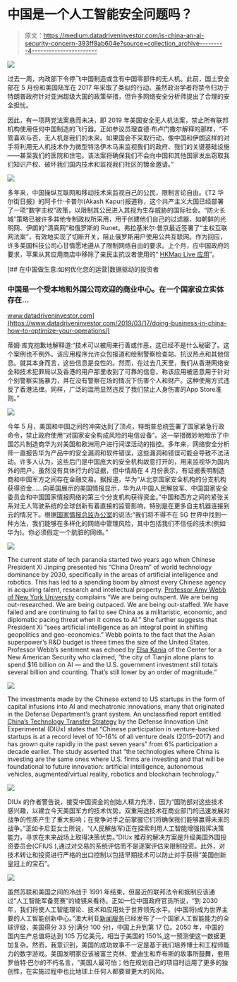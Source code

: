 # 中国是一个人工智能安全问题吗？

> 原文：<https://medium.datadriveninvestor.com/is-china-an-ai-security-concern-393ff8ab604e?source=collection_archive---------4----------------------->

![](img/c7610fa4126b8983968b3f961d4e5830.png)

过去一周，内政部下令停飞中国制造或含有中国零部件的无人机。此前，国土安全部在 5 月份和美国陆军在 2017 年采取了类似的行动。虽然政治学者将禁令归功于特朗普政府针对亚洲超级大国的政策举措，但许多网络安全分析师提出了合理的安全担忧。

因此，有一项两党法案悬而未决，即 2019 年美国安全无人机法案，禁止所有联邦机构使用任何中国制造的飞行器。正如参议员理查德·布卢门撒尔解释的那样，“不管喜欢与否，无人机是我们的未来。如果国会不采取行动，像中国和伊朗这样的对手将利用无人机技术作为微型特洛伊木马来监视我们的政府、我们的关键基础设施——甚至我们的医院和住宅。该法案将确保我们不会向中国和其他国家发出窃取我们知识产权、破坏我们国内技术和监视我们社区的镀金邀请。”

![](img/279e81cccf8690cc6b45bc0e7ce1450d.png)

多年来，中国操纵互联网和移动技术来监视自己的公民，限制言论自由。《T2 华尔街日报》的阿卡什·卡普尔(Akash Kapur)报道称，这个共产主义大国已经部署了一项“数字主权”政策，以限制其公民进入其视为生存威胁的国际社会。“防火长城”策略已被许多其他专制政权所采用，用于创建他们自己的过滤器，如朝鲜的光明网、伊朗的“清真网”和俄罗斯的 Runet。弗拉基米尔·普京最近签署了“主权互联网法案”，有效地实现了切断开关，阻止俄罗斯用户使用公共互联网。作为回应，许多美国科技公司心甘情愿地遵从了限制网络自由的要求。上个月，应中国政府的要求，苹果从其应用商店中移除了亲民主抗议者使用的“ [HKMap Live 应用](https://www.macrumors.com/2019/10/18/us-lawmakers-condemn-apple-decision-hkmap-app/)”。

[](https://www.datadriveninvestor.com/2019/03/17/doing-business-in-china-how-to-optimize-your-operations/) [## 在中国做生意:如何优化您的运营|数据驱动的投资者

### 中国是一个受本地和外国公司欢迎的商业中心。在一个国家设立实体存在…

www.datadriveninvestor.com](https://www.datadriveninvestor.com/2019/03/17/doing-business-in-china-how-to-optimize-your-operations/) 

蒂姆·库克抱歉地解释道:“技术可以被用来行善或作恶，这已经不是什么秘密了。这个案例也不例外。该应用程序允许众包报道和绘制警察检查站、抗议热点和其他信息。就其本身而言，这些信息是良性的。然而，在过去几天里，我们从香港网络安全和技术犯罪局以及香港的用户那里收到了可靠的信息，称该应用被恶意用于针对个别警察实施暴力，并在没有警察在场的情况下伤害个人和财产。这种使用方式违反了香港法律。同样，广泛的滥用显然违反了我们禁止人身伤害的‌‌App Store‌‌准则。”

![](img/c6071997de5a694fc4ec4eb6ed2f5da5.png)

今年 5 月，美国和中国之间的冲突达到了顶点，特朗普总统签署了国家紧急行政命令，禁止政府使用“对国家安全构成风险的电信设备”。这一举措微妙地暗示了中国芯片制造商华为对美国和欧洲用户进行间谍活动的指控。多年来，网络安全分析师一直报告华为产品中的安全漏洞和软件错误，这些漏洞和错误可能会导致不法活动。许多人认为，这些后门是中国庞大的安全机构故意打开的，用来监视华为国内外的用户。虽然没有具体行为的证据，但中情局在 4 月份表示，有证据表明制造商和中国军方之间存在金融交易。据报道，华为“从北京国家安全机构的分支机构获得资金……向英国展示的美国情报显示，华为从中国人民解放军、中国国家安全委员会和中国国家情报网络的第三个分支机构获得资金。”中国和西方之间的紧张关系对无人驾驶系统的全球创新有着直接的监管影响，特别是在更多自主机器连接到云的情况下。根据[国家情报总监办公室](https://www.dni.gov/index.php/search?q=5g)的说法:“我们将不得不在 5G 世界中找到一种方法，我们能够在多样化的网络中管理风险，其中包括我们不信任的技术(例如华为)。你必须假定一个肮脏的网络。”

![](img/e1501d8de4f7ed15b02307a2befe0007.png)

The current state of tech paranoia started two years ago when Chinese President Xi Jinping presented his “China Dream” of world technology dominance by 2030, specifically in the areas of artificial intelligence and robotics. This has led to a spending boom by almost every Chinese agency in acquiring talent, research and intellectual property. [Professor Amy Webb of New York University](https://www.stern.nyu.edu/faculty/bio/amy-webb) complains “We are being outspent. We are being out-researched. We are being outpaced. We are being out-staffed. We have failed and are continuing to fail to see China as a militaristic, economic, and diplomatic pacing threat when it comes to AI.” She further suggests that President Xi “sees artificial intelligence as an integral point in shifting geopolitics and geo-economics.” Webb points to the fact that the Asian superpower’s R&D budget is three times the size of the United States. Professor Webb’s sentiment was echoed by [Elsa Kania](https://www.cnas.org/people/elsa-b-kania) of the Center for a New American Security who claimed, “the city of Tianjin alone plans to spend $16 billion on AI — and the U.S. government investment still totals several billion and counting. That’s still lower by an order of magnitude.”

![](img/b3e1fff17fa4b37f38744b9b746ab106.png)

The investments made by the Chinese extend to US startups in the form of capital infusions into AI and mechatronic innovations, many that originated in the Defense Department’s grant system. An unclassified report entitled [China’s Technology Transfer Strategy](https://admin.govexec.com/media/diux_chinatechnologytransferstudy_jan_2018_(1).pdf) by the Defense Innovation Unit Experimental (DIUx) states that “Chinese participation in venture-backed startups is at a record level of 10–16% of all venture deals (2015–2017) and has grown quite rapidly in the past seven years” from 6% participation a decade earlier. The study asserted that “the technologies where China is investing are the same ones where U.S. firms are investing and that will be foundational to future innovation: artificial intelligence, autonomous vehicles, augmented/virtual reality, robotics and blockchain technology.”

![](img/6de15b13b4cc3b98e3d904d17999ba7b.png)

DIUx 的作者警告说，接受中国资金的创始人精力充沛，因为“国防部对这些技术感兴趣，以建立今天美国军方的技术优势。双重用途技术在商业部门的迅速发展对战争的性质产生了重大影响；在竞争对手之前掌握它们将确保我们能够赢得未来的战争。”正如卡尼亚女士所说，“(人民解放军)正在探索利用人工智能增强指挥决策能力，寻求在未来战场上取得决策优势。”DIUx 推荐的解决方案是升级美国外国投资委员会(CFIUS ),通过对交易的系统评估而不是逐案评估来限制投资。此外，对技术转让和投资进行严格的出口控制以包括早期技术可以防止对手获得“美国创新皇冠上的宝石”。

![](img/369539d0bea367081c0923ce841e38ad.png)

虽然苏联和美国之间的冷战于 1991 年结束，但最近的联邦法令和抵制应该通过“人工智能军备竞赛”的棱镜来看待。正如一位中国政府官员所说，“到 2030 年，我们将使人工智能理论、技术和应用处于世界领先水平。(中国将)成为世界主要的人工智能创新中心。”澳大利亚[新闻服务](https://www.abc.net.au/news/2018-10-06/china-plans-to-become-ai-world-leader/10332614)已经发布了一个国家人工智能能力的全球评级，美国得分 33 分(满分 100 分)，中国上升到第 17 位。2050 年，中国的国内生产总值将达到 105 万亿美元，相当于美国的 150%,这一预测使这一数据更加复杂。然而，我意识到，美国的成功故事不一定是基于我们培养博士和工程师能力的数字游戏。美国发明家应该被富兰克林、爱迪生和乔布斯的故事所鼓舞，套用罗伯特·巴尔的不朽名言，“美国人最可怕；他在规划自己的项目时运用了更多的独创性，在实施过程中也比地球上任何人都要冒更大的风险。